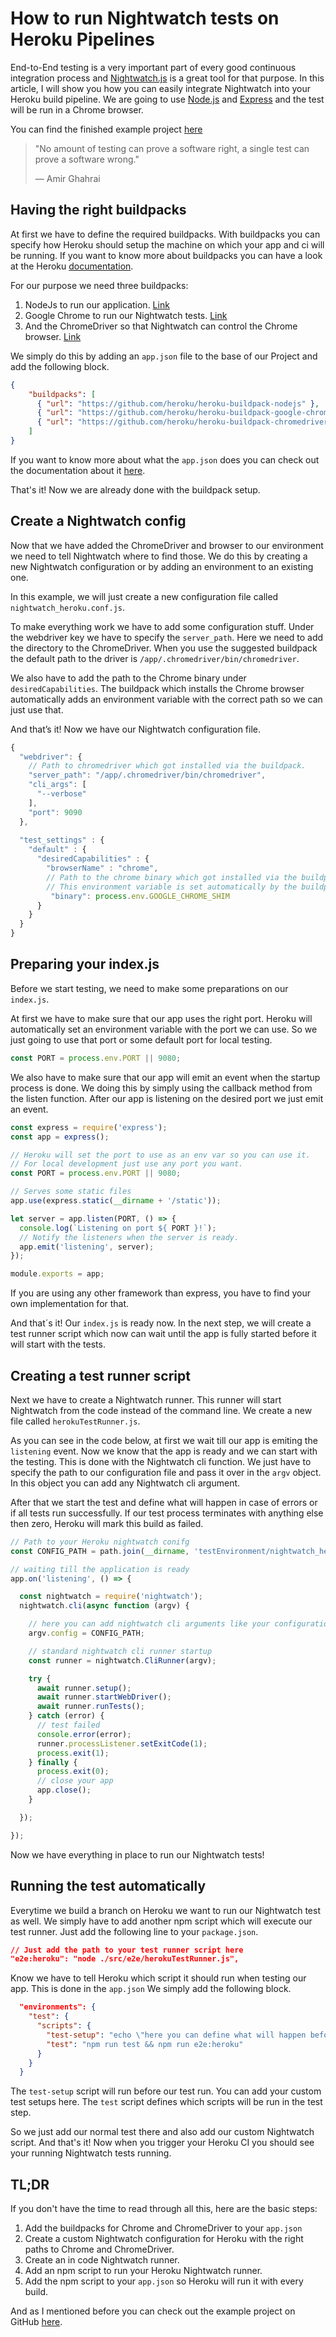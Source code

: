 # How to run Nightwatch tests on Heroku Pipelines
End-to-End testing is a very important part of every good continuous integration process and
[Nightwatch.js](https://nightwatchjs.org/) is a great tool for that purpose.
In this article, I will show you how you can easily integrate Nightwatch into your Heroku build pipeline.
We are going to use [Node.js](https://nodejs.org/en/) and [Express](https://expressjs.com/de/) and the test will be run in a Chrome browser.

You can find the finished example project [here](https://github.com/TimonBerlin/heroku-pipelines-nightwatch)
> "No amount of testing can prove a software right, a single test can prove a software wrong." 
>
>— Amir Ghahrai

## Having the right buildpacks
At first we have to define the required buildpacks.
With buildpacks you can specify how Heroku should setup the machine on which your app and ci will be running.
If you want to know more about buildpacks you can have a look at the Heroku 
[documentation](https://devcenter.heroku.com/articles/buildpacks).

For our purpose we need three buildpacks:
1. NodeJs to run our application. [Link](https://elements.heroku.com/buildpacks/heroku/heroku-buildpack-nodejs)
2. Google Chrome to run our Nightwatch tests. [Link](https://elements.heroku.com/buildpacks/heroku/heroku-buildpack-google-chrome)
3. And the ChromeDriver so that Nightwatch can control the Chrome browser. [Link](https://elements.heroku.com/buildpacks/heroku/heroku-buildpack-chromedriver)

We simply do this by adding an `app.json` file to the base of our Project and add the following block.

```json
{
    "buildpacks": [
      { "url": "https://github.com/heroku/heroku-buildpack-nodejs" },
      { "url": "https://github.com/heroku/heroku-buildpack-google-chrome" },
      { "url": "https://github.com/heroku/heroku-buildpack-chromedriver" }
    ]
}
```
If you want to know more about what the `app.json` does you can check out the documentation about it [here](https://devcenter.heroku.com/articles/app-json-schema).

That's it! Now we are already done with the buildpack setup.

## Create a Nightwatch config
Now that we have added the ChromeDriver and browser to our environment we need to tell Nightwatch where to find those. 
We do this by creating a new Nightwatch configuration or by adding an environment to an existing one.

In this example, we will just create a new configuration file called `nightwatch_heroku.conf.js`.

To make everything work we have to add some configuration stuff.
Under the webdriver key we have to specify the `server_path`. Here we need to add the directory to the ChromeDriver. When you use the suggested buildpack the default path to the driver is `/app/.chromedriver/bin/chromedriver`.

We also have to add the path to the Chrome binary under `desiredCapabilities`.
The buildpack which installs the Chrome browser automatically adds an environment variable with the correct path so we can just use that.

And that’s it! Now we have our Nightwatch configuration file.

```javascript
{ 
  "webdriver": {
    // Path to chromedriver which got installed via the buildpack.
    "server_path": "/app/.chromedriver/bin/chromedriver",
    "cli_args": [
      "--verbose"
    ],
    "port": 9090
  },
  
  "test_settings" : {
    "default" : {
      "desiredCapabilities" : {
        "browserName" : "chrome",
        // Path to the chrome binary which got installed via the buildpack. 
        // This environment variable is set automatically by the buildpack itself.
         "binary": process.env.GOOGLE_CHROME_SHIM
      }
    }
  }
}
```

## Preparing your index.js
Before we start testing, we need to make some preparations on our `index.js`.

At first we have to make sure that our app uses the right port.
Heroku will automatically set an environment variable with the port we can use.
So we just going to use that port or some default port for local testing.
```javascript
const PORT = process.env.PORT || 9080;
```

We also have to make sure that our app will emit an event when the startup process is done.
We doing this by simply using the callback method from the listen function. After our app is
listening on the desired port we just emit an event.  

```javascript
const express = require('express');
const app = express();

// Heroku will set the port to use as an env var so you can use it.
// For local development just use any port you want.
const PORT = process.env.PORT || 9080;

// Serves some static files
app.use(express.static(__dirname + '/static'));

let server = app.listen(PORT, () => {
  console.log(`Listening on port ${ PORT }!`);
  // Notify the listeners when the server is ready.
  app.emit('listening', server);
});

module.exports = app;
```

If you are using any other framework than express, you have to find your own implementation for that.

And that´s it! Our `index.js` is ready now.
In the next step, we will create a test runner script which now can wait until the app is fully started before it will start with the tests.

## Creating a test runner script
Next we have to create a Nightwatch runner.
This runner will start Nightwatch from the code instead of the command line.
We create a new file called `herokuTestRunner.js`.

As you can see in the code below, at first we wait till our app is emiting the `listening` event.
Now we know that the app is ready and we can start with the testing. This is done with the Nightwatch cli function.
We just have to specify the path to our configuration file and pass it over in the `argv` object.
In this object you can add any Nightwatch cli argument. 

After that we start the test and define what will happen in case of errors or if all tests
run successfully. If our test process terminates with anything else then zero, Heroku will
mark this build as failed.

```javascript
// Path to your Heroku nightwatch conifg
const CONFIG_PATH = path.join(__dirname, 'testEnvironment/nightwatch_heroku.conf.js');

// waiting till the application is ready
app.on('listening', () => {

  const nightwatch = require('nightwatch');
  nightwatch.cli(async function (argv) {

    // here you can add nightwatch cli arguments like your configuration or additional stuff
    argv.config = CONFIG_PATH;

    // standard nightwatch cli runner startup
    const runner = nightwatch.CliRunner(argv);

    try {
      await runner.setup();
      await runner.startWebDriver();
      await runner.runTests();
    } catch (error) {
      // test failed
      console.error(error);
      runner.processListener.setExitCode(1);
      process.exit(1);
    } finally {
      process.exit(0);
      // close your app
      app.close();
    }

  });

});
```
Now we have everything in place to run our Nightwatch tests!
## Running the test automatically
Everytime we build a branch on Heroku we want to run our Nightwatch test as well.
We simply have to add another npm script which will execute our test runner.
Just add the following line to your `package.json`.
```json
// Just add the path to your test runner script here
"e2e:heroku": "node ./src/e2e/herokuTestRunner.js",
```
Know we have to tell Heroku which script it should run when testing our app.
This is done in the `app.json` We simply add the following block.

```json
  "environments": {
    "test": {
      "scripts": {
        "test-setup": "echo \"here you can define what will happen before the test runs\" && exit 0 ",
        "test": "npm run test && npm run e2e:heroku"
      }
    }
  }
```
The `test-setup` script will run before our test run. You can add your custom test setups here.
The `test` script defines which scripts will be run in the test step.

So we just add our normal test there and also add our custom Nightwatch script.
And that's it! Now when you trigger your Heroku CI you should see your running Nightwatch tests running.


## TL;DR
If you don't have the time to read through all this, here are the basic steps:

1. Add the buildpacks for Chrome and ChromeDriver to your `app.json`
2. Create a custom Nightwatch configuration for Heroku with the right paths to Chrome and ChromeDriver.
3. Create an in code Nightwatch runner.
4. Add an npm script to run your Heroku Nightwatch runner.
5. Add the npm script to your `app.json` so Heroku will run it with every build.

And as I mentioned before you can check out the example project on GitHub [here](https://github.com/TimonBerlin/heroku-pipelines-nightwatch).

